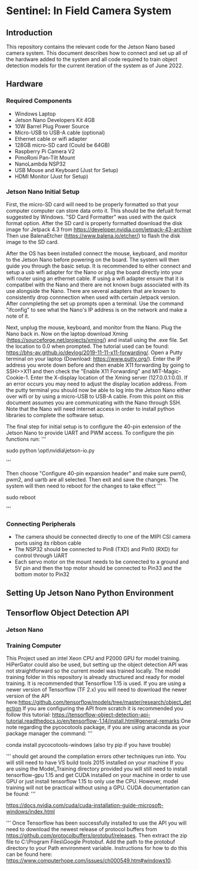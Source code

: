 # Sentinel: In Field Camera System
## Introduction
This repository contains the relevant code for the Jetson Nano based camera system.
This document describes how to connect and set up all of the hardware added to the system and all code required to 
train object detection models for the current iteration of the system as of June 2022.

## Hardware
### Required Components
- Windows Laptop
- Jetson Nano Developers Kit 4GB
- 10W Barrel Plug Power Source
- Micro-USB to USB-A cable (optional)
- Ethernet cable or wifi adapter
- 128GB micro-SD card (Could be 64GB)
- Raspberry Pi Camera V2
- PimoRoni Pan-Tilt Mount
- NanoLambda NSP32
- USB Mouse and Keyboard (Just for Setup)
- HDMI Monitor (Just for Setup)

### Jetson Nano Initial Setup
First, the micro-SD card will need to be properly formatted so that your computer computer can store data onto it.
This should be the defualt format suggested by Windows. "SD Card Formatter" was used with the quick format option.
After the SD card is properly formatted download the disk image for Jetpack 4.3 from https://developer.nvidia.com/jetpack-43-archive
Then use BalenaEtcher (https://www.balena.io/etcher/) to flash the disk image to the SD card. 

After the OS has been installed connect the mouse, keyboard, and monitor to the Jetson Nano before powering on the board. The system
will then guide you through the basic setup. It is recommended to either connect and setup a usb wifi adapter for the Nano or plug the 
board directly into your wifi router using an ethernet cable. If using a wifi adapter ensure that it is compatibel with the Nano and there
are not known bugs associated with its use alongside the Nano. There are several adapters that are known to consistently drop connnection when
used with certain Jetpack version. After conmpleting the set up prompts open a terminal. Use the command "ifconfig"
to see what the Nano's IP address is on the network and make a note of it.
 
Next, unplug the mouse, keyboard, and monitor from the Nano. Plug the Nano back in. Now on the laptop download Xming (https://sourceforge.net/projects/xming/) 
and install using the .exe file. Set the location to 0.0 when prompted. The tutorial used can be found: https://bhs-av.github.io/devlog/2019-11-11-x11-forwarding/.
Open a Putty terminal on your laptop (Download: https://www.putty.org/). Enter the IP address you wrote down before and then enable X11 forwarding by going to
SSH>>X11 and then check the "Enable X11 Forwarding" and MIT-Magic-Cookie-1. Enter the X-display location of the Xming server (127.0.0.1:0.0). 
If an error occurs you may need to adjust the display location address. From the putty terminal you should now be able to log into the Jetson Nano either over
wifi or by using a micro-USB to USB-A cable. From this point on this document assumes you are communicating with the Nano through SSH. Note that the Nano will need
internet access in order to install python libraries to complete the software setup.

The final step for initial setup is to configure the 40-pin extension of the Jetson Nano to provide UART and PWM access. To configure the pin functions run:
'''

sudo python \opt\nvidia\jetson-io.py

'''

Then choose "Configure 40-pin expansion header" and make sure pwm0, pwm2, and uartb are all selected. Then exit and save the changes. The system will then need to reboot 
for the changes to take effect
'''

sudo reboot

'''

### Connecting Peripherals
- The camera should be connected directly to one of the MIPI CSI camera ports using its ribbon cable
- The NSP32 should be connected to Pin8 (TXD) and Pin10 (RXD) for control through UART
- Each servo motor on the mount needs to be connected to a ground and 5V pin and then the top motor should be connected to Pin33 and the bottom motor to Pin32


## Setting Up Jetson Nano Python Environment



## Tensorflow Object Detection API


### Jetson Nano

### Training Computer
This Project used an intel Xeon CPU and P2000 GPU for model training. HiPerGator could also be used, but setting up the object detection API was not straightforward so the current
model was trained locally. The model training folder in this repository is already structured and ready for model training. It is recommended that Tensorflow 1.15 is used. If you 
are using a newer version of Tensorflow (TF 2.x) you will need to download the newer version of the API here:https://github.com/tensorflow/models/tree/master/research/object_detection
If you are configuring the API from scratch it is recommended you follow this tutorial: https://tensorflow-object-detection-api-tutorial.readthedocs.io/en/tensorflow-1.14/install.html#general-remarks
One note regarding the pycocotools package, if you are using anaconda as your package manager the command:
'''

conda install pycocotools-windows (also try pip if you have trouble)

'''
should get around the compilation errors other techniques run into. You will still need to have VS build tools 2015 installed on your machine
If you are using the Model_Training directory provided you will still need to install tensorflow-gpu 1.15 and get CUDA installed on your machine in order to use GPU or just install tensorflow 1.15
to only use the CPU. However, model training will not be practical without using a GPU. CUDA documentation can be found:
'''

https://docs.nvidia.com/cuda/cuda-installation-guide-microsoft-windows/index.html

'''
Once Tensorflow has been successfully installed to use the API you will need to download the newest release of protocol buffers from https://github.com/protocolbuffers/protobuf/releases. Then extract
the zip file to C:\Program Files\Google Protobuf. Add the path to the protobuf directory to your Path environment variable. Instructions for how to do this can be found here: https://www.computerhope.com/issues/ch000549.htm#windows10.
